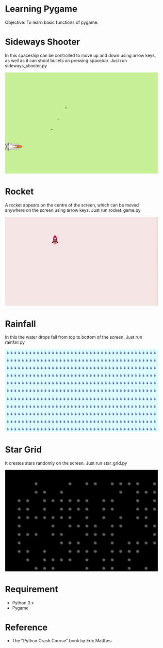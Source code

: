 # Learning Pygame
Objective: To learn basic functions of pygame.

# Sideways Shooter
In this spaceship can be controlled to move up and down using arrow keys, as well as it can shoot bullets on pressing spacebar. 
Just run sideways_shooter.py

![](images/Sideways%20Shooter.png)

# Rocket
A rocket appears on the centre of the screen, which can be moved anywhere on the screen using arrow keys. 
Just run rocket_game.py

![](images/Rocket.JPG)

# Rainfall 
In this the water drops fall from top to bottom of the screen.
Just run rainfall.py

![](images/Rainfall.JPG)

# Star Grid
It creates stars randomly on the screen.
Just run star_grid.py

![](images/Star%20Grid.JPG)

# Requirement
- Python 3.x
- Pygame

# Reference 
- The "Python Crash Course" book by Eric Matthes 
